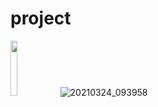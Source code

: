 # project
<img src="https://user-images.githubusercontent.com/73806593/113843148-8c191800-97bd-11eb-8338-184bc15ca62d.jpg" width="15%"></img> 
![20210324_093958](https://user-images.githubusercontent.com/73806593/113843148-8c191800-97bd-11eb-8338-184bc15ca62d.jpg)

